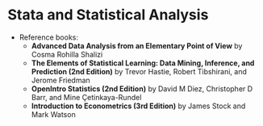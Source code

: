 Stata and Statistical Analysis
================

* Reference books:
   * **Advanced Data Analysis from an Elementary Point of View** by Cosma Rohilla Shalizi
   * **The Elements of Statistical Learning: Data Mining, Inference, and Prediction (2nd Edition)** by Trevor Hastie, Robert Tibshirani, and Jerome Friedman
   * **OpenIntro Statistics (2nd Edition)** by David M Diez, Christopher D Barr, and Mine Çetinkaya-Rundel
   * **Introduction to Econometrics (3rd Edition)** by James Stock and Mark Watson

